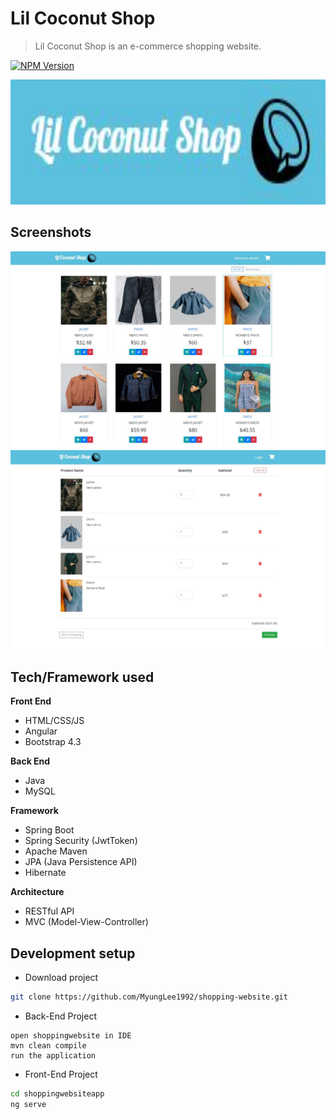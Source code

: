 # Lil Coconut Shop
> Lil Coconut Shop is an e-commerce shopping website.

[![NPM Version][npm-image]][npm-url]

<img src="images/lil-coconut-shop-logo.jpg" width="600" height="200" />

## Screenshots
<img src="images/home.jpg" />
<img src="images/cart.jpg" />

## Tech/Framework used
<b>Front End</b>
* HTML/CSS/JS
* Angular
* Bootstrap 4.3

<b>Back End</b>
* Java
* MySQL

<b>Framework</b>
* Spring Boot
* Spring Security (JwtToken)
* Apache Maven
* JPA (Java Persistence API)
* Hibernate

<b>Architecture</b>
* RESTful API
* MVC (Model-View-Controller)

## Development setup
* Download project
```sh
git clone https://github.com/MyungLee1992/shopping-website.git
```

* Back-End Project
```
open shoppingwebsite in IDE
mvn clean compile
run the application
```

* Front-End Project
```sh
cd shoppingwebsiteapp
ng serve
```

<!-- Markdown link & img dfn's -->
[npm-image]: https://img.shields.io/npm/v/npm?style=flat-square
[npm-url]: https://www.npmjs.com/package/npm/v/8.11.0
